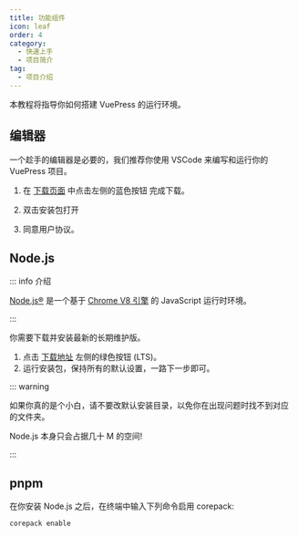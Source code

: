 ```yaml
---
title: 功能组件
icon: leaf
order: 4
category:
  - 快速上手
  - 项目简介
tag:
  - 项目介绍
---
```


本教程将指导你如何搭建 VuePress 的运行环境。

<!-- more -->

## 编辑器

一个趁手的编辑器是必要的，我们推荐你使用 VSCode 来编写和运行你的
VuePress 项目。

1. 在 [下载页面](https://code.visualstudio.com/) 中点击左侧的蓝色按钮
   完成下载。

1. 双击安装包打开

1. 同意用户协议。

## Node.js

::: info 介绍

[Node.js®](https://nodejs.org/zh-cn/) 是一个基于
[Chrome V8 引擎](https://v8.dev/) 的 JavaScript 运行时环境。

:::

你需要下载并安装最新的长期维护版。

1. 点击 [下载地址](https://nodejs.org/en) 左侧的绿色按钮 (LTS)。
1. 运行安装包，保持所有的默认设置，一路下一步即可。

::: warning

如果你真的是个小白，请不要改默认安装目录，以免你在出现问题时找不到对应
的文件夹。

Node.js 本身只会占据几十 M 的空间!

:::

## pnpm

在你安装 Node.js 之后，在终端中输入下列命令启用 corepack:

```bash
corepack enable
```